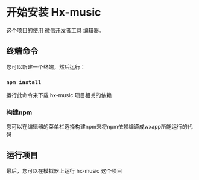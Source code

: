 # 开始安装 Hx-music

这个项目的使用 微信开发者工具 编辑器。

## 终端命令

您可以新建一个终端，然后运行：

### `npm install`

运行此命令来下载 hx-music 项目相关的依赖

### 构建npm
您可以在编辑器的菜单栏选择构建npm来将npm依赖编译成wxapp所能运行的代码

## 运行项目
最后，您可以在模拟器上运行 hx-music 这个项目
